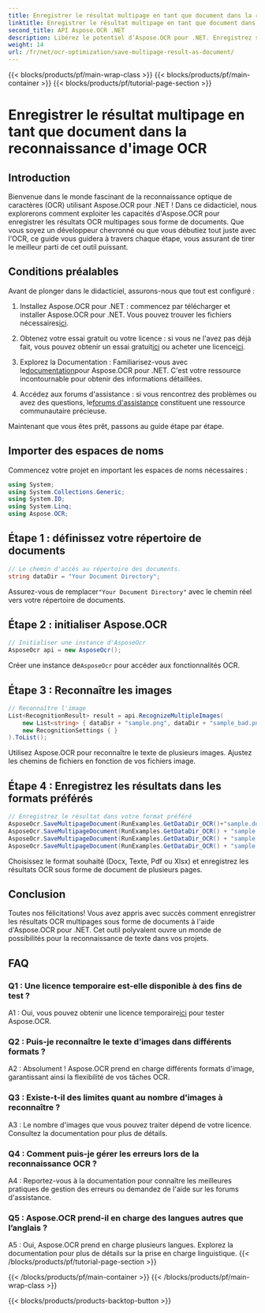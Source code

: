 ```yaml
---
title: Enregistrer le résultat multipage en tant que document dans la reconnaissance d'image OCR
linktitle: Enregistrer le résultat multipage en tant que document dans la reconnaissance d'image OCR
second_title: API Aspose.OCR .NET
description: Libérez le potentiel d’Aspose.OCR pour .NET. Enregistrez sans effort les résultats OCR de plusieurs pages sous forme de documents grâce à ce guide complet étape par étape.
weight: 14
url: /fr/net/ocr-optimization/save-multipage-result-as-document/
---
```


{{< blocks/products/pf/main-wrap-class >}}
{{< blocks/products/pf/main-container >}}
{{< blocks/products/pf/tutorial-page-section >}}

# Enregistrer le résultat multipage en tant que document dans la reconnaissance d'image OCR

## Introduction

Bienvenue dans le monde fascinant de la reconnaissance optique de caractères (OCR) utilisant Aspose.OCR pour .NET ! Dans ce didacticiel, nous explorerons comment exploiter les capacités d'Aspose.OCR pour enregistrer les résultats OCR multipages sous forme de documents. Que vous soyez un développeur chevronné ou que vous débutiez tout juste avec l'OCR, ce guide vous guidera à travers chaque étape, vous assurant de tirer le meilleur parti de cet outil puissant.

## Conditions préalables

Avant de plonger dans le didacticiel, assurons-nous que tout est configuré :

1.  Installez Aspose.OCR pour .NET : commencez par télécharger et installer Aspose.OCR pour .NET. Vous pouvez trouver les fichiers nécessaires[ici](https://releases.aspose.com/ocr/net/).

2.  Obtenez votre essai gratuit ou votre licence : si vous ne l'avez pas déjà fait, vous pouvez obtenir un essai gratuit[ici](https://releases.aspose.com/) ou acheter une licence[ici](https://purchase.aspose.com/buy).

3.  Explorez la Documentation : Familiarisez-vous avec le[documentation](https://reference.aspose.com/ocr/net/)pour Aspose.OCR pour .NET. C'est votre ressource incontournable pour obtenir des informations détaillées.

4.  Accédez aux forums d'assistance : si vous rencontrez des problèmes ou avez des questions, le[forums d'assistance](https://forum.aspose.com/c/ocr/16) constituent une ressource communautaire précieuse.

Maintenant que vous êtes prêt, passons au guide étape par étape.

## Importer des espaces de noms

Commencez votre projet en important les espaces de noms nécessaires :

```csharp
using System;
using System.Collections.Generic;
using System.IO;
using System.Linq;
using Aspose.OCR;
```

## Étape 1 : définissez votre répertoire de documents

```csharp
// Le chemin d'accès au répertoire des documents.
string dataDir = "Your Document Directory";
```

 Assurez-vous de remplacer`"Your Document Directory"` avec le chemin réel vers votre répertoire de documents.

## Étape 2 : initialiser Aspose.OCR

```csharp
// Initialiser une instance d'AsposeOcr
AsposeOcr api = new AsposeOcr();
```

 Créer une instance de`AsposeOcr` pour accéder aux fonctionnalités OCR.

## Étape 3 : Reconnaître les images

```csharp
// Reconnaître l'image
List<RecognitionResult> result = api.RecognizeMultipleImages(
    new List<string> { dataDir + "sample.png", dataDir + "sample_bad.png" },
    new RecognitionSettings { }
).ToList();
```

Utilisez Aspose.OCR pour reconnaître le texte de plusieurs images. Ajustez les chemins de fichiers en fonction de vos fichiers image.

## Étape 4 : Enregistrez les résultats dans les formats préférés

```csharp
// Enregistrez le résultat dans votre format préféré
AsposeOcr.SaveMultipageDocument(RunExamples.GetDataDir_OCR()+"sample.docx", SaveFormat.Docx, result);
AsposeOcr.SaveMultipageDocument(RunExamples.GetDataDir_OCR() + "sample.txt", SaveFormat.Text, result);
AsposeOcr.SaveMultipageDocument(RunExamples.GetDataDir_OCR() + "sample.pdf", SaveFormat.Pdf, result);
AsposeOcr.SaveMultipageDocument(RunExamples.GetDataDir_OCR() + "sample.xlsx", SaveFormat.Xlsx, result);
```

Choisissez le format souhaité (Docx, Texte, Pdf ou Xlsx) et enregistrez les résultats OCR sous forme de document de plusieurs pages.

## Conclusion

Toutes nos félicitations! Vous avez appris avec succès comment enregistrer les résultats OCR multipages sous forme de documents à l'aide d'Aspose.OCR pour .NET. Cet outil polyvalent ouvre un monde de possibilités pour la reconnaissance de texte dans vos projets.

## FAQ

### Q1 : Une licence temporaire est-elle disponible à des fins de test ?

 A1 : Oui, vous pouvez obtenir une licence temporaire[ici](https://purchase.aspose.com/temporary-license/) pour tester Aspose.OCR.

### Q2 : Puis-je reconnaître le texte d’images dans différents formats ?

A2 : Absolument ! Aspose.OCR prend en charge différents formats d'image, garantissant ainsi la flexibilité de vos tâches OCR.

### Q3 : Existe-t-il des limites quant au nombre d'images à reconnaître ?

A3 : Le nombre d'images que vous pouvez traiter dépend de votre licence. Consultez la documentation pour plus de détails.

### Q4 : Comment puis-je gérer les erreurs lors de la reconnaissance OCR ?

A4 : Reportez-vous à la documentation pour connaître les meilleures pratiques de gestion des erreurs ou demandez de l'aide sur les forums d'assistance.

### Q5 : Aspose.OCR prend-il en charge des langues autres que l’anglais ?

A5 : Oui, Aspose.OCR prend en charge plusieurs langues. Explorez la documentation pour plus de détails sur la prise en charge linguistique.
{{< /blocks/products/pf/tutorial-page-section >}}

{{< /blocks/products/pf/main-container >}}
{{< /blocks/products/pf/main-wrap-class >}}

{{< blocks/products/products-backtop-button >}}

